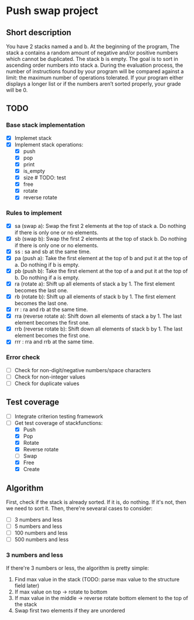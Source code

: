 # Push swap project

## Short description

You have 2 stacks named a and b.
At the beginning of the program, The stack a contains a random amount of negative and/or positive numbers which cannot be duplicated. The stack b is empty. The goal is to sort in ascending order numbers into stack a. During the evaluation process, the number of instructions found by your program will be compared against a limit: the maximum number of operations tolerated. If your program either displays a longer list or if the numbers aren’t sorted properly, your grade will be 0.

## TODO

### Base stack implementation

- [x] Implemet stack
- [x] Implement stack operations:
  - [x] push
  - [x] pop
  - [x] print
  - [x] is_empty
  - [x] size # TODO: test
  - [x] free
  - [x] rotate
  - [x] reverse rotate

### Rules to implement

- [x] sa (swap a): Swap the first 2 elements at the top of stack a. Do nothing if there is only one or no elements.
- [x] sb (swap b): Swap the first 2 elements at the top of stack b. Do nothing if there is only one or no elements.
- [x] ss : sa and sb at the same time.
- [x] pa (push a): Take the first element at the top of b and put it at the top of a. Do nothing if b is empty.
- [x] pb (push b): Take the first element at the top of a and put it at the top of b. Do nothing if a is empty.
- [x] ra (rotate a): Shift up all elements of stack a by 1. The first element becomes the last one.
- [x] rb (rotate b): Shift up all elements of stack b by 1. The first element becomes the last one.
- [x] rr : ra and rb at the same time.
- [x] rra (reverse rotate a): Shift down all elements of stack a by 1. The last element becomes the first one.
- [x] rrb (reverse rotate b): Shift down all elements of stack b by 1. The last element becomes the first one.
- [x] rrr : rra and rrb at the same time.

### Error check

- [ ] Check for non-digit/negative numbers/space characters
- [ ] Check for non-integer values
- [ ] Check for duplicate values

## Test coverage

- [ ] Integrate criterion testing framework
- [ ] Get test coverage of stackfunctions:
  - [x] Push
  - [x] Pop
  - [x] Rotate
  - [x] Reverse rotate
  - [ ] Swap
  - [x] Free
  - [x] Create

## Algorithm

First, check if the stack is already sorted. If it is, do nothing. If it's not, then we need to sort it.
Then, there're sevearal cases to consider:

- [ ] 3 numbers and less
- [ ] 5 numbers and less
- [ ] 100 numbers and less
- [ ] 500 numbers and less

### 3 numbers and less

If there're 3 numbers or less, the algorithm is pretty simple:

1. Find max value in the stack (TODO: parse max value to the structure field later)
2. If max value on top -> rotate to bottom
3. If max value in the middle -> reverse rotate bottom element to the top of the stack
4. Swap first two elements if they are unordered
